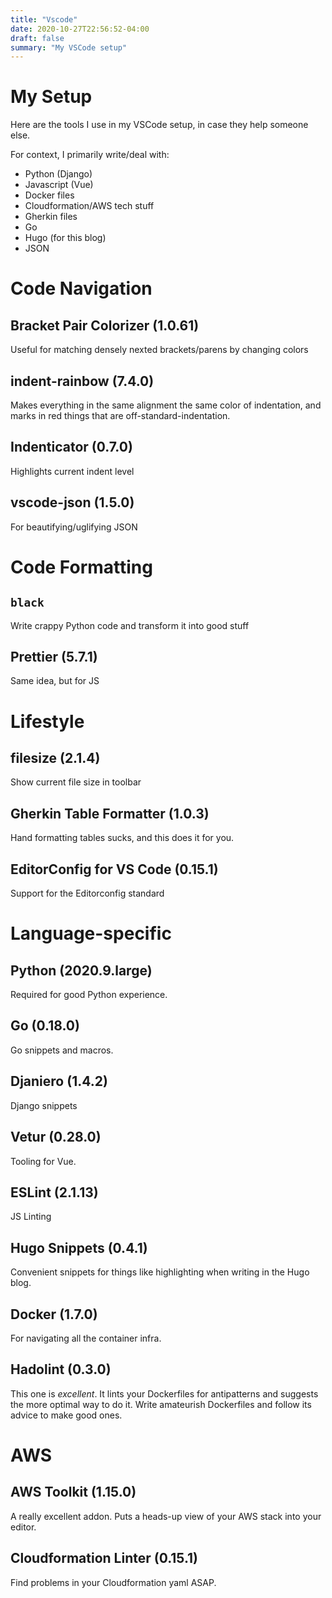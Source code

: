 ```yaml
---
title: "Vscode"
date: 2020-10-27T22:56:52-04:00
draft: false
summary: "My VSCode setup"
---
```


# My Setup

Here are the tools I use in my VSCode setup, in case they help someone else.

For context, I primarily write/deal with:

* Python (Django)
* Javascript (Vue)
* Docker files
* Cloudformation/AWS tech stuff
* Gherkin files
* Go
* Hugo (for this blog)
* JSON

# Code Navigation

## Bracket Pair Colorizer (1.0.61)

Useful for matching densely nexted brackets/parens by changing colors

## indent-rainbow (7.4.0)

Makes everything in the same alignment the same color of indentation, and marks in red things that are off-standard-indentation.

## Indenticator (0.7.0)

Highlights current indent level

## vscode-json (1.5.0)

For beautifying/uglifying JSON

# Code Formatting

## `black`

Write crappy Python code and transform it into good stuff

## Prettier (5.7.1)

Same idea, but for JS

# Lifestyle

## filesize (2.1.4)

Show current file size in toolbar

## Gherkin Table Formatter (1.0.3)

Hand formatting tables sucks, and this does it for you.

## EditorConfig for VS Code (0.15.1)

Support for the Editorconfig standard

# Language-specific

## Python (2020.9.large)

Required for good Python experience.

## Go (0.18.0)

Go snippets and macros.

## Djaniero (1.4.2)

Django snippets

## Vetur (0.28.0)

Tooling for Vue.

## ESLint (2.1.13)

JS Linting

## Hugo Snippets (0.4.1)

Convenient snippets for things like highlighting when writing in the Hugo blog.

## Docker (1.7.0)

For navigating all the container infra.

## Hadolint (0.3.0)

This one is _excellent_.  It lints your Dockerfiles for antipatterns and suggests the more optimal way to do it.  Write amateurish Dockerfiles and follow its advice to make good ones.

# AWS

## AWS Toolkit (1.15.0)

A really excellent addon.  Puts a heads-up view of your AWS stack into your editor.

## Cloudformation Linter (0.15.1)

Find problems in your Cloudformation yaml ASAP.
